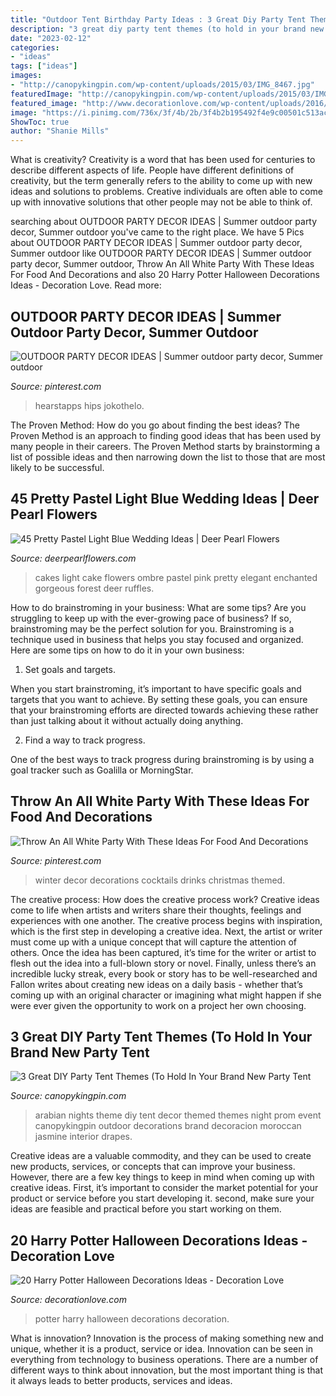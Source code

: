 ```yaml
---
title: "Outdoor Tent Birthday Party Ideas : 3 Great Diy Party Tent Themes (to Hold In Your Brand New Party Tent"
description: "3 great diy party tent themes (to hold in your brand new party tent"
date: "2023-02-12"
categories:
- "ideas"
tags: ["ideas"]
images:
- "http://canopykingpin.com/wp-content/uploads/2015/03/IMG_8467.jpg"
featuredImage: "http://canopykingpin.com/wp-content/uploads/2015/03/IMG_8467.jpg"
featured_image: "http://www.decorationlove.com/wp-content/uploads/2016/05/Harry-Potter-Floating-Candles-Halloween-Ideas.jpg"
image: "https://i.pinimg.com/736x/3f/4b/2b/3f4b2b195492f4e9c00501c513acc16c.jpg"
ShowToc: true
author: "Shanie Mills"
---
```



What is creativity?
Creativity is a word that has been used for centuries to describe different aspects of life. People have different definitions of creativity, but the term generally refers to the ability to come up with new ideas and solutions to problems. Creative individuals are often able to come up with innovative solutions that other people may not be able to think of.

	

		
searching about OUTDOOR PARTY DECOR IDEAS | Summer outdoor party decor, Summer outdoor you've came to the right place. We have 5 Pics about OUTDOOR PARTY DECOR IDEAS | Summer outdoor party decor, Summer outdoor like OUTDOOR PARTY DECOR IDEAS | Summer outdoor party decor, Summer outdoor, Throw An All White Party With These Ideas For Food And Decorations and also 20 Harry Potter Halloween Decorations Ideas - Decoration Love. Read more:
		
    
## OUTDOOR PARTY DECOR IDEAS | Summer Outdoor Party Decor, Summer Outdoor

<img loading=lazy src="https://i.pinimg.com/736x/3f/4b/2b/3f4b2b195492f4e9c00501c513acc16c.jpg" onerror="this.onerror=null;this.src='https://tse3.mm.bing.net/th?id=OIP.tKsxiWtEvfwKLIPPRL_NyQHaLH&amp;pid=15.1';" alt="OUTDOOR PARTY DECOR IDEAS | Summer outdoor party decor, Summer outdoor">

_Source: pinterest.com_

>hearstapps hips jokothelo. 

	

The Proven Method: How do you go about finding the best ideas?
The Proven Method is an approach to finding good ideas that has been used by many people in their careers. The Proven Method starts by brainstorming a list of possible ideas and then narrowing down the list to those that are most likely to be successful.

    
## 45 Pretty Pastel Light Blue Wedding Ideas | Deer Pearl Flowers

<img loading=lazy src="http://www.deerpearlflowers.com/wp-content/uploads/2015/04/light-blue-ombre-wedding-cake.jpg" onerror="this.onerror=null;this.src='https://tse3.mm.bing.net/th?id=OIP.1n4wr2HLO-O7vXcirReKrAHaLH&amp;pid=15.1';" alt="45 Pretty Pastel Light Blue Wedding Ideas | Deer Pearl Flowers">

_Source: deerpearlflowers.com_

>cakes light cake flowers ombre pastel pink pretty elegant enchanted gorgeous forest deer ruffles. 

	

How to do brainstroming in your business: What are some tips?
Are you struggling to keep up with the ever-growing pace of business? If so, brainstroming may be the perfect solution for you. Brainstroming is a technique used in business that helps you stay focused and organized. Here are some tips on how to do it in your own business: 
1. Set goals and targets.

When you start brainstroming, it’s important to have specific goals and targets that you want to achieve. By setting these goals, you can ensure that your brainstroming efforts are directed towards achieving these rather than just talking about it without actually doing anything. 

2. Find a way to track progress.

One of the best ways to track progress during brainstroming is by using a goal tracker such as Goalilla or MorningStar.

    
## Throw An All White Party With These Ideas For Food And Decorations

<img loading=lazy src="https://i.pinimg.com/736x/22/eb/e2/22ebe27c06aa74a30b09df5d6e60b164--all-white-themed-party-white-decor-party.jpg" onerror="this.onerror=null;this.src='https://tse4.mm.bing.net/th?id=OIP.U4y-ZFfNMgexa94N20w5LwHaLH&amp;pid=15.1';" alt="Throw An All White Party With These Ideas For Food And Decorations">

_Source: pinterest.com_

>winter decor decorations cocktails drinks christmas themed. 

	

The creative process: How does the creative process work?
Creative ideas come to life when artists and writers share their thoughts, feelings and experiences with one another. The creative process begins with inspiration, which is the first step in developing a creative idea. Next, the artist or writer must come up with a unique concept that will capture the attention of others. Once the idea has been captured, it’s time for the writer or artist to flesh out the idea into a full-blown story or novel. Finally, unless there’s an incredible lucky streak, every book or story has to be well-researched and Fallon writes about creating new ideas on a daily basis - whether that’s coming up with an original character or imagining what might happen if she were ever given the opportunity to work on a project her own choosing.

    
## 3 Great DIY Party Tent Themes (To Hold In Your Brand New Party Tent

<img loading=lazy src="http://canopykingpin.com/wp-content/uploads/2015/03/IMG_8467.jpg" onerror="this.onerror=null;this.src='https://tse3.mm.bing.net/th?id=OIP.xNX1mn13Hi_oHhudRUubnQHaFj&amp;pid=15.1';" alt="3 Great DIY Party Tent Themes (To Hold In Your Brand New Party Tent">

_Source: canopykingpin.com_

>arabian nights theme diy tent decor themed themes night prom event canopykingpin outdoor decorations brand decoracion moroccan jasmine interior drapes. 

	

Creative ideas are a valuable commodity, and they can be used to create new products, services, or concepts that can improve your business. However, there are a few key things to keep in mind when coming up with creative ideas. First, it’s important to consider the market potential for your product or service before you start developing it. second, make sure your ideas are feasible and practical before you start working on them.

    
## 20 Harry Potter Halloween Decorations Ideas - Decoration Love

<img loading=lazy src="http://www.decorationlove.com/wp-content/uploads/2016/05/Harry-Potter-Floating-Candles-Halloween-Ideas.jpg" onerror="this.onerror=null;this.src='https://tse3.mm.bing.net/th?id=OIP.bBPJfBxzIVTH0tj-V6Dn0gHaLI&amp;pid=15.1';" alt="20 Harry Potter Halloween Decorations Ideas - Decoration Love">

_Source: decorationlove.com_

>potter harry halloween decorations decoration. 

	

What is innovation?
Innovation is the process of making something new and unique, whether it is a product, service or idea. Innovation can be seen in everything from technology to business operations. There are a number of different ways to think about innovation, but the most important thing is that it always leads to better products, services and ideas.


